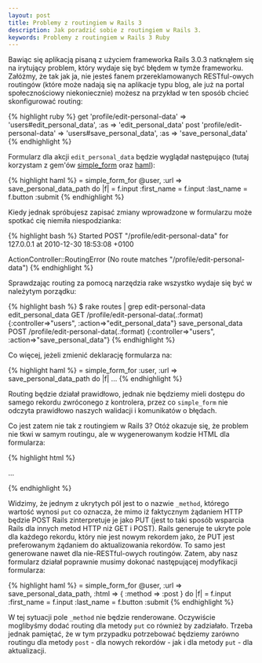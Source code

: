 ```yaml
---
layout: post
title: Problemy z routingiem w Rails 3
description: Jak poradzić sobie z routingiem w Rails 3.
keywords: Problemy z routingiem w Rails 3 Ruby
---
```

Bawiąc się aplikacją pisaną z użyciem frameworka Rails 3.0.3 natknąłem się na irytujący problem, który
wydaje się być błędem w tymże frameworku. Załóżmy, że tak jak ja, nie jesteś fanem przereklamowanych
RESTful-owych routingów (które może nadają się na aplikacje typu blog, ale już na portal społecznościowy
niekoniecznie) możesz na przykład w ten sposób chcieć skonfigurować routing:

{% highlight ruby %}
get 'profile/edit-personal-data' => 'users#edit_personal_data', :as => 'edit_personal_data'
post 'profile/edit-personal-data' => 'users#save_personal_data', :as => 'save_personal_data'
{% endhighlight %}

Formularz dla akcji ``edit_personal_data`` będzie wyglądał następująco (tutaj korzystam z gem'ów
[simple_form](https://github.com/plataformatec/simple_form) oraz [haml](http://haml-lang.com/)):

{% highlight haml %}
= simple_form_for @user, :url => save_personal_data_path do |f|
  = f.input :first_name
  = f.input :last_name
  = f.button :submit
{% endhighlight %}

Kiedy jednak spróbujesz zapisać zmiany wprowadzone w formularzu może spotkać cię niemiła niespodzianka:

{% highlight bash %}
Started POST "/profile/edit-personal-data" for 127.0.0.1 at 2010-12-30 18:53:08 +0100

ActionController::RoutingError (No route matches "/profile/edit-personal-data")
{% endhighlight %}

Sprawdzając routing za pomocą narzędzia rake wszystko wydaje się być w należytym porządku:

{% highlight bash %}
 $ rake routes | grep edit-personal-data
    edit_personal_data GET    /profile/edit-personal-data(.:format)                   {:controller=>"users", :action=>"edit_personal_data"}
    save_personal_data POST   /profile/edit-personal-data(.:format)                   {:controller=>"users", :action=>"save_personal_data"}
{% endhighlight %}

Co więcej, jeżeli zmienić deklarację formularza na:

{% highlight haml %}
= simple_form_for :user, :url => save_personal_data_path do |f|
  ...
{% endhighlight %}

Routing będzie działał prawidłowo, jednak nie będziemy mieli dostępu do samego rekordu zwróconego
z kontrolera, przez co ``simple_form`` nie odczyta prawidłowo naszych walidacji i komunikatów o błędach.

Co jest zatem nie tak z routingiem w Rails 3? Otóż okazuje się, że problem nie tkwi w samym routingu,
ale w wygenerowanym kodzie HTML dla formularza:

{% highlight html %}
<form method="post" id="edit_user_2" class="simple_form user" action="/profile/edit-personal-data" accept-charset="UTF-8">
    <div style="margin: 0pt; padding: 0pt; display: inline;">
        <input type="hidden" value="✓" name="utf8">
        <input type="hidden" value="put" name="_method">
        <input type="hidden" value="XubU7kQVMvI0Q7CEGr7BxhqflmU3iQ2ys+9bT14iclc=" name="authenticity_token">
    </div>
    ...
</form>
{% endhighlight %}

Widzimy, że jednym z ukrytych pól jest to o nazwie ``_method``, którego wartość wynosi ``put`` co oznacza, że mimo iż
faktycznym żądaniem HTTP będzie POST Rails zinterpretuje je jako PUT (jest to taki sposób wsparcia Rails dla innych metod
HTTP niż GET i POST). Rails generuje te ukryte pole dla każdego rekordu, który nie jest nowym rekordem jako, że PUT jest
preferowanym żądaniem do aktualizowania rekordów. To samo jest generowane nawet dla nie-RESTful-owych routingów. Zatem, aby
nasz formularz działał poprawnie musimy dokonać następującej modyfikacji formularza:

{% highlight haml %}
= simple_form_for @user, :url => save_personal_data_path, :html => { :method => :post } do |f|
  = f.input :first_name
  = f.input :last_name
  = f.button :submit
{% endhighlight %}

W tej sytuacji pole ``_method`` nie będzie renderowane. Oczywiście moglibyśmy dodać routing dla metody ``put`` co również
by zadziałało. Trzeba jednak pamiętać, że w tym przypadku potrzebować będziemy zarówno routingu dla metody ``post`` - dla nowych rekordów -
jak i dla metody ``put`` - dla aktualizacji.
